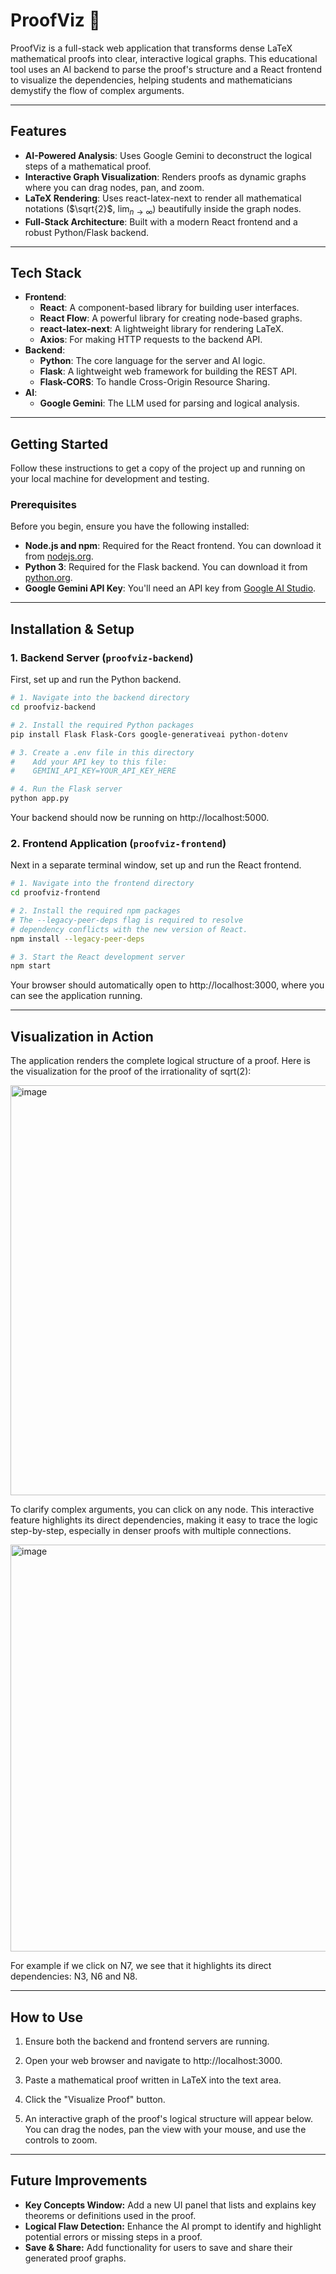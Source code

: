 # ProofViz 🔬

ProofViz is a full-stack web application that transforms dense LaTeX mathematical proofs into clear, interactive logical graphs. This educational tool uses an AI backend to parse the proof's structure and a React frontend to visualize the dependencies, helping students and mathematicians demystify the flow of complex arguments.



---

## Features

* **AI-Powered Analysis**: Uses Google Gemini to deconstruct the logical steps of a mathematical proof.
* **Interactive Graph Visualization**: Renders proofs as dynamic graphs where you can drag nodes, pan, and zoom.
* **LaTeX Rendering**: Uses react-latex-next to render all mathematical notations ($\sqrt{2}$, $\lim_{n \to \infty}$) beautifully inside the graph nodes.
* **Full-Stack Architecture**: Built with a modern React frontend and a robust Python/Flask backend.

---

## Tech Stack

* **Frontend**:
    * **React**: A component-based library for building user interfaces.
    * **React Flow**: A powerful library for creating node-based graphs.
    * **react-latex-next**: A lightweight library for rendering LaTeX.
    * **Axios**: For making HTTP requests to the backend API.
* **Backend**:
    * **Python**: The core language for the server and AI logic.
    * **Flask**: A lightweight web framework for building the REST API.
    * **Flask-CORS**: To handle Cross-Origin Resource Sharing.
* **AI**:
    * **Google Gemini**: The LLM used for parsing and logical analysis.

---

## Getting Started

Follow these instructions to get a copy of the project up and running on your local machine for development and testing.

### **Prerequisites**

Before you begin, ensure you have the following installed:
* **Node.js and npm**: Required for the React frontend. You can download it from [nodejs.org](https://nodejs.org/).
* **Python 3**: Required for the Flask backend. You can download it from [python.org](https://python.org/).
* **Google Gemini API Key**: You'll need an API key from [Google AI Studio](https://aistudio.google.com/app/apikey).

---

## Installation & Setup

### **1. Backend Server (`proofviz-backend`)**

First, set up and run the Python backend.

```bash
# 1. Navigate into the backend directory
cd proofviz-backend

# 2. Install the required Python packages
pip install Flask Flask-Cors google-generativeai python-dotenv

# 3. Create a .env file in this directory
#    Add your API key to this file:
#    GEMINI_API_KEY=YOUR_API_KEY_HERE

# 4. Run the Flask server
python app.py
```
Your backend should now be running on http://localhost:5000.

### **2. Frontend Application (`proofviz-frontend`)**

Next in a separate terminal window, set up and run the React frontend.

```bash
# 1. Navigate into the frontend directory
cd proofviz-frontend

# 2. Install the required npm packages
# The --legacy-peer-deps flag is required to resolve
# dependency conflicts with the new version of React.
npm install --legacy-peer-deps

# 3. Start the React development server
npm start
```
Your browser should automatically open to http://localhost:3000, where you can see the application running.

---
## Visualization in Action
The application renders the complete logical structure of a proof. Here is the visualization for the proof of the irrationality of sqrt(2)​:

<img width="699" height="656" alt="image" src="https://github.com/user-attachments/assets/3a511923-44c6-4ee7-822d-1a2cce53c677" />



To clarify complex arguments, you can click on any node. This interactive feature highlights its direct dependencies, making it easy to trace the logic step-by-step, especially in denser proofs with multiple connections. 

<img width="698" height="651" alt="image" src="https://github.com/user-attachments/assets/9e61aef6-e253-4acf-9793-78121cf70fac" />

For example if we click on N7, we see that it highlights its direct dependencies: N3, N6 and N8.

---

## How to Use
1. Ensure both the backend and frontend servers are running.

2. Open your web browser and navigate to http://localhost:3000.

3. Paste a mathematical proof written in LaTeX into the text area.

4. Click the "Visualize Proof" button.

5. An interactive graph of the proof's logical structure will appear below. You can drag the nodes, pan the view with your mouse, and use the controls to zoom.

---

## Future Improvements

* **Key Concepts Window:** Add a new UI panel that lists and explains key theorems or definitions used in the proof.
* **Logical Flaw Detection:** Enhance the AI prompt to identify and highlight potential errors or missing steps in a proof.
* **Save & Share:** Add functionality for users to save and share their generated proof graphs.
